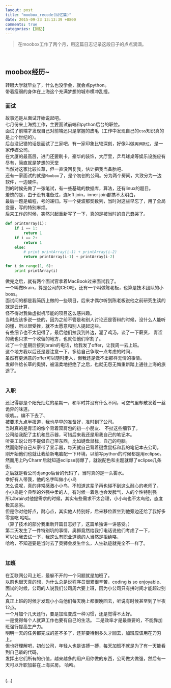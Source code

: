 ```yaml
---
layout: post
title: "moobox_recode(回忆篇)"
date: 2015-09-23 13:13:39 +0800
comments: true
categories: [回忆]
---
```



> 在moobox工作了两个月，用这篇日志记录这段日子的点点滴滴。

<!--more-->
<br>  

## moobox经历~
转眼大学就毕业了，什么也没学会，就会点python。    
带着瘦弱的身体在上海这个充满梦想的城市横冲乱撞。 
<br> 

### 面试
故事还是从面试开始说起吧。    
七月份来上海找工作，主要面试前端和python后台的职位。    
面试了前端才发现自己对前端还只是掌握的皮毛（工作中发现自己的css知识真的是上个世纪的）。    
后台没记错的话是面试了三家吧，有一家印象比较深刻，好像叫做`奥狮数位`，是一家传媒公司。    
在大厦的最高层，进门还要刷卡，豪华的装饰，大厅里，乒乓球桌等娱乐设施应有尽有，简直就是梦想的天堂    
当然对这家比较长草，但一直没回复我，估计把我当备胎吧、    
还有一家面试的就是`Moobox`了，是个初创的公司。分为两个房间，大致分为一边软件，一边硬件。    
到的时候先做了一张笔试，有一些基础的数据库，算法，还有linux的题目。     
羞愧的是，由于没有准备过，连left join，inner join都搞不太明白，    
最后一题是编程，考的递归。写一个斐波那契数列，当时对这些早忘了，用了全局变量，写的特别麻烦。    
后来工作的时候，突然兴起重新写了一下，真的是被当时的自己蠢哭了。    
```python
def printArray(i):
    if i == 1:
        return 1
    if i == 2:
        return 1
    else:
        # print printArray(i-1) + printArray(i-2)
        return printArray(i-1) + printArray(i-2)

for i in range(1, 6):
    print printArray(i)
```
做完之后，就有两个面试官拿着MacBook过来面试我了。    
一个叫做Brain，算是公司的CEO吧，还有一个叫做陈老板，也算是技术团队的小boss。    
面试问的都是我简历上做的一些项目，后来才偶尔听到陈老板说他之前研究生读的就是云计算，    
怪不得对我做虚拟机节能的项目这么感兴趣。     
当时应该多说一些的，因为之前不管是和别人讨论还是答辩的时候，没什么人能听的懂，所以很受挫，就不太愿意和别人提起这些。     
有些细节也不太记得了，最后他们拉我到外边，灌了鸡汤，谈了一下薪资， 青涩的我也只求一个收留的地方，也就任他们宰割了。     
过了一个星期后接到brain的电话，给我发了offer，让我周一去上班。    
这个地方我以后还是要注意一下，多给自己争取一点考虑的时间，    
虽然有更满意的offer可以随时走人，但我还是做不出那样无情的事情。    
发邮件给长草的奥狮，被温柔地拒绝了之后，也就无怨无悔重新踏上通往上海的旅途了。    
<br> 

### 入职
还记得那是个阳光灿烂的星期一，和平时并没有什么不同，可空气里却散发着一丝诡异的味道。    
咳咳。。编不下去了、     
被要求九点半报道，我也早早的准备好，准时到了公司。     
当时真的是青涩的像个背着双肩包的初一小朋友、 不扯这些细节了。   
公司给我配了主机和显示器，可惜后来我还是用我自己的笔记本。    
听美工说公司不提倡自己带东西，比如键盘鼠标，自己的电脑。    
然而刚好自己从家带了显示器，每天就自己背着键盘鼠标和我的笔记本去公司。     
刚开始他们也就让我给新电脑配一下环境，以前写python的时候都是用eclipse。     
然而用上PyCharm后就知道eclipse弱爆了，就说配色和主题就爆了eclipse几条街，    
<img class="lazy" data-original="/images/blog\150923_moobox/arrayToXml.png" >    
之后就是看公司django后台的代码了，当时真的是一头雾水。     
幸好有人带我，他的名字叫做小小鸟<img class="lazy" data-original="http://ctc.qzonestyle.gtimg.cn/qzone/em/e113.gif" >     
怎么说呢，真的非常感激小小鸟，不知道这辈子再也碰不到这么耐心的老师了、    
小小鸟是个典型的外强中柔的人，有时候一着急也会发脾气，人的个性特别强    
所以brain对他提需求的时候，其实有些需求不太合理，小小鸟也不太鸟他，态度极其恶劣。    
但是你对他好点，耐心点，其实他人特别好，后来移位置坐到他旁边还给了我好多零食吃 哈哈。    
（算了技术的部分我重新开篇日志好了，这篇单独讲一讲感受。）    
第二天发生了一件特别坑的事情，奥狮竟然给我打电话说他们考虑了一下，    
可以让我去试一下，我这么有职业道德的人当然是拒绝咯，      
哈哈，不知道要是当时去了奥狮会发生什么，人生轨迹就完全不一样了。    
<br> 

### 加班
在互联网公司上班，最躲不开的一个问题就是加班了。     
以前也很天真的想，为什么总是说程序员很累很辛苦，coding is so enjoyable、     
面试的时候，公司的人说我们公司周六要上班，因为小公司只有拼时间才能超过别人。     
真正上班的时候才发现小小鸟他们每天晚上都很晚回去，听说有时候甚至到了半夜12点。     
一个月加个几天还行，要是加班变成一种习惯，还是觉得不太好。     
一是觉得每个人就算工作也要有自己的生活。 二是效率才是最重要的，不能靠加班强行提高生产力。     
明明一天的任务都完成的差不多了，还非要待到多久才回去，加班应该用在刀刃上。    
但也好理解吧，初创公司，年轻人也是该搏一搏，每天加班不就是为了有一天能看到自己敲的代码，    
发挥出它们所有的价值，越来越多的用户用你做的东西，公司做大做强，然后有一天可以升职加薪在上海买房。  哈哈。    
<br> 

(...)